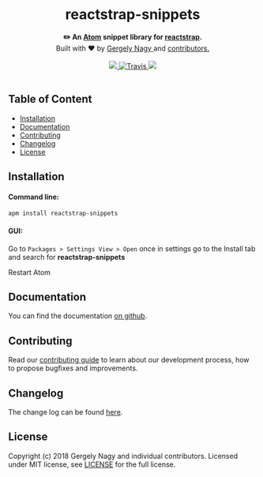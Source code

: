
<h1 align="center">reactstrap-snippets</h1>

<div align="center">
  <strong>✏️ An <a href="https://atom.io/">Atom</a> snippet library for <a href="https://github.com/reactstrap/reactstrap">reactstrap</a>.</strong>
</div>

<div align="center">
    Built with ❤︎ by <a href="https://www.linkedin.com/in/gergely-nagy-9a8198117/">Gergely Nagy </a> and <a href="https://github.com/gergely-nagy/reactstrap-snippets/graphs/contributors"> contributors. </a>
</div>

<br />

<div align="center">
  <!-- Issues -->
  <a href="https://github.com/gergely-nagy/reactstrap-snippets/issues">
    <img src="https://img.shields.io/github/issues/gergely-nagy/reactstrap-snippets.svg" />
  </a>
  <!-- Travis build -->
  <a href="https://travis-ci.org/gergely-nagy/reactstrap-snippets/">
    <img src="https://img.shields.io/travis/gergely-nagy/reactstrap-snippets.svg" alt="Travis" />
  </a>
  <!-- License-->
  <a href="https://github.com/gergely-nagy/reactstrap-snippets/blob/master/LICENSE">
    <img src="https://img.shields.io/github/license/gergely-nagy/reactstrap-snippets.svg" />
  </a>
</div>
<br />

## Table of Content
- [Installation](#installation)
- [Documentation](#documentation)
- [Contributing](#contributing)
- [Changelog](#changelog)
- [License](#license)

## Installation
#### Command line:
    apm install reactstrap-snippets
#### GUI:
Go to `Packages > Settings View > Open` once in settings go to the Install tab and search for **reactstrap-snippets**

Restart Atom

## Documentation
You can find the documentation [on github](https://github.com/gergely-nagy/reactstrap-snippets/blob/master/docs/README.md).
## Contributing
Read our [contributing guide](#) to learn about our development process, how to propose bugfixes and improvements.
## Changelog
The change log can be found [here](https://github.com/gergely-nagy/reactstrap-snippets/blob/master/CHANGELOG.md).
## License

Copyright (c) 2018 Gergely Nagy and individual contributors. Licensed under MIT license, see [LICENSE](LICENSE) for the full license.
